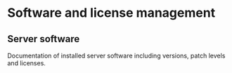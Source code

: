 # Software and license management

## Server software

Documentation of installed server software including versions, patch levels and licenses.
